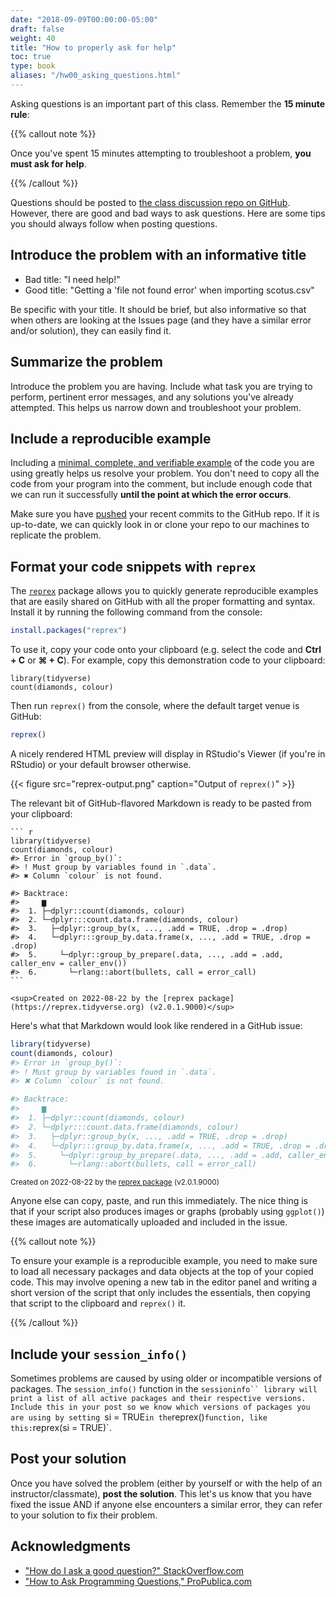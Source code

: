 ```yaml
---
date: "2018-09-09T00:00:00-05:00"
draft: false
weight: 40
title: "How to properly ask for help"
toc: true
type: book
aliases: "/hw00_asking_questions.html"
---
```




Asking questions is an important part of this class. Remember the **15 minute rule**:

{{% callout note %}}

Once you've spent 15 minutes attempting to troubleshoot a problem, **you must ask for help**.

{{% /callout %}}

Questions should be posted to [the class discussion repo on GitHub](https://github.com/cis-ds/Discussion). However, there are good and bad ways to ask questions. Here are some tips you should always follow when posting questions.

## Introduce the problem with an informative title

* Bad title: "I need help!"
* Good title: "Getting a 'file not found error' when importing scotus.csv"

Be specific with your title. It should be brief, but also informative so that when others are looking at the Issues page (and they have a similar error and/or solution), they can easily find it.

## Summarize the problem

Introduce the problem you are having. Include what task you are trying to perform, pertinent error messages, and any solutions you've already attempted. This helps us narrow down and troubleshoot your problem.

## Include a reproducible example

Including a [minimal, complete, and verifiable example](http://stackoverflow.com/help/mcve) of the code you are using greatly helps us resolve your problem. You don't need to copy all the code from your program into the comment, but include enough code that we can run it successfully **until the point at which the error occurs**.

Make sure you have [pushed](/setup/git-with-rstudio/#step-4-push-your-local-changes-online-to-github) your recent commits to the GitHub repo. If it is up-to-date, we can quickly look in or clone your repo to our machines to replicate the problem.

## Format your code snippets with `reprex`

The [`reprex`](http://reprex.tidyverse.org/) package allows you to quickly generate reproducible examples that are easily shared on GitHub with all the proper formatting and syntax. Install it by running the following command from the console:

```r
install.packages("reprex")
```

To use it, copy your code onto your clipboard (e.g. select the code and **Ctrl + C** or **⌘ + C**). For example, copy this demonstration code to your clipboard:






```
library(tidyverse)
count(diamonds, colour)
```

Then run `reprex()` from the console, where the default target venue is GitHub:


```r
reprex()
```

A nicely rendered HTML preview will display in RStudio's Viewer (if you're in RStudio) or your default browser otherwise.

{{< figure src="reprex-output.png" caption="Output of `reprex()`" >}}

The relevant bit of GitHub-flavored Markdown is ready to be pasted from your clipboard:


````
``` r
library(tidyverse)
count(diamonds, colour)
#> Error in `group_by()`:
#> ! Must group by variables found in `.data`.
#> ✖ Column `colour` is not found.

#> Backtrace:
#>     ▆
#>  1. ├─dplyr::count(diamonds, colour)
#>  2. └─dplyr:::count.data.frame(diamonds, colour)
#>  3.   ├─dplyr::group_by(x, ..., .add = TRUE, .drop = .drop)
#>  4.   └─dplyr:::group_by.data.frame(x, ..., .add = TRUE, .drop = .drop)
#>  5.     └─dplyr::group_by_prepare(.data, ..., .add = .add, caller_env = caller_env())
#>  6.       └─rlang::abort(bullets, call = error_call)
```

<sup>Created on 2022-08-22 by the [reprex package](https://reprex.tidyverse.org) (v2.0.1.9000)</sup>
````

Here's what that Markdown would look like rendered in a GitHub issue:


``` r
library(tidyverse)
count(diamonds, colour)
#> Error in `group_by()`:
#> ! Must group by variables found in `.data`.
#> ✖ Column `colour` is not found.

#> Backtrace:
#>     ▆
#>  1. ├─dplyr::count(diamonds, colour)
#>  2. └─dplyr:::count.data.frame(diamonds, colour)
#>  3.   ├─dplyr::group_by(x, ..., .add = TRUE, .drop = .drop)
#>  4.   └─dplyr:::group_by.data.frame(x, ..., .add = TRUE, .drop = .drop)
#>  5.     └─dplyr::group_by_prepare(.data, ..., .add = .add, caller_env = caller_env())
#>  6.       └─rlang::abort(bullets, call = error_call)
```

<sup>Created on 2022-08-22 by the [reprex package](https://reprex.tidyverse.org) (v2.0.1.9000)</sup>

Anyone else can copy, paste, and run this immediately. The nice thing is that if your script also produces images or graphs (probably using `ggplot()`) these images are automatically uploaded and included in the issue.

{{% callout note %}}

To ensure your example is a reproducible example, you need to make sure to load all necessary packages and data objects at the top of your copied code. This may involve opening a new tab in the editor panel and writing a short version of the script that only includes the essentials, then copying that script to the clipboard and `reprex()` it.

{{% /callout %}}



## Include your `session_info()`

Sometimes problems are caused by using older or incompatible versions of packages. The `session_info()` function in the `sessioninfo`` library will print a list of all active packages and their respective versions. Include this in your post so we know which versions of packages you are using by setting `si = TRUE` in the `reprex()` function, like this: `reprex(si = TRUE)`.

## Post your solution

Once you have solved the problem (either by yourself or with the help of an instructor/classmate), **post the solution**. This let's us know that you have fixed the issue AND if anyone else encounters a similar error, they can refer to your solution to fix their problem.

## Acknowledgments

* ["How do I ask a good question?" StackOverflow.com](http://stackoverflow.com/help/how-to-ask)
* ["How to Ask Programming Questions," ProPublica.com](https://www.propublica.org/nerds/item/how-to-ask-programming-questions)
